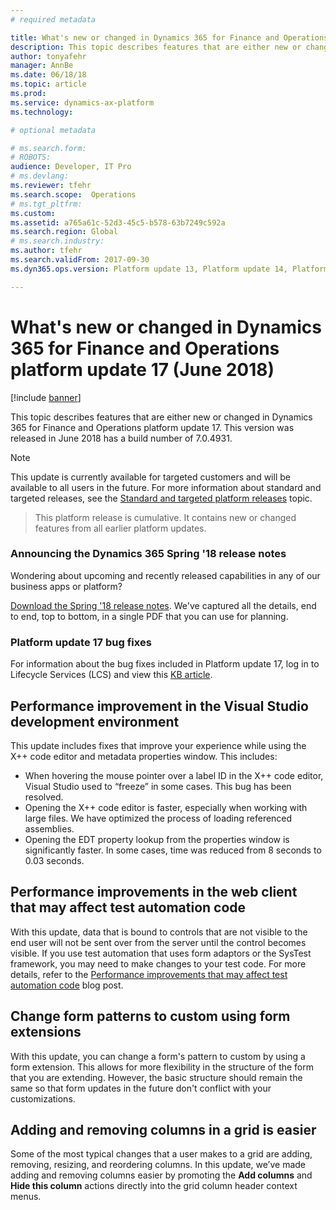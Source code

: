 ```yaml
---
# required metadata

title: What's new or changed in Dynamics 365 for Finance and Operations platform update 17 (June 2018)
description: This topic describes features that are either new or changed in Dynamics 365 for Finance and Operation platform update 17. This version was released in June 2018.
author: tonyafehr
manager: AnnBe
ms.date: 06/18/18
ms.topic: article
ms.prod: 
ms.service: dynamics-ax-platform
ms.technology: 

# optional metadata

# ms.search.form: 
# ROBOTS: 
audience: Developer, IT Pro
# ms.devlang: 
ms.reviewer: tfehr
ms.search.scope:  Operations
# ms.tgt_pltfrm: 
ms.custom: 
ms.assetid: a765a61c-52d3-45c5-b578-63b7249c592a
ms.search.region: Global
# ms.search.industry: 
ms.author: tfehr
ms.search.validFrom: 2017-09-30 
ms.dyn365.ops.version: Platform update 13, Platform update 14, Platform update 15

---
```

# What's new or changed in Dynamics 365 for Finance and Operations platform update 17 (June 2018)

[!include [banner](../includes/banner.md)]

This topic describes features that are either new or changed in Dynamics 365 for Finance and Operations platform update 17. This version was released in June 2018 has a build number of 7.0.4931.

> [!NOTE]
> This update is currently available for targeted customers and will be available to all users in the future. For more information about standard and targeted releases, see the [Standard and targeted platform releases](https://docs.microsoft.com/en-us/dynamics365/unified-operations/fin-and-ops/get-started/public-preview-releases) topic.

> This platform release is cumulative. It contains new or changed features from all earlier platform updates.

### Announcing the Dynamics 365 Spring '18 release notes
Wondering about upcoming and recently released capabilities in any of our business apps or platform? 

[Download the Spring '18 release notes](http://download.microsoft.com/download/1/C/0/1C0A4DB7-9CE8-4D25-AC7F-65579E713BA8/ReleaseNotes_Dynamics365_03192018.pdf). We've captured all the details, end to end, top to bottom, in a single PDF that you can use for planning. 

### Platform update 17 bug fixes
For information about the bug fixes included in Platform update 17, log in to Lifecycle Services (LCS) and view this [KB article](https://go.microsoft.com/fwlink/?linkid=875608).

## Performance improvement in the Visual Studio development environment
This update includes fixes that improve your experience while using the X++ code editor and metadata properties
window. This includes:

- When hovering the mouse pointer over a label ID in the X++ code editor, Visual Studio used to “freeze” in
some cases. This bug has been resolved.
- Opening the X++ code editor is faster, especially when working with large files. We have optimized the
process of loading referenced assemblies.
- Opening the EDT property lookup from the properties window is significantly faster. In some cases, time was
reduced from 8 seconds to 0.03 seconds.

## Performance improvements in the web client that may affect test automation code
With this update, data that is bound to controls that are not visible to the end user will not be sent over from the
server until the control becomes visible. If you use test automation that uses form adaptors or the SysTest framework,
you may need to make changes to your test code. For more details, refer to the [Performance improvements that may
affect test automation code](https://community.dynamics.com/ax/b/newdynamicsax/archive/2018/05/08/performance-improvements-that-may-break-automated-test-code) blog post.

## Change form patterns to custom using form extensions
With this update, you can change a form's pattern to custom by using a form extension. This allows for more
flexibility in the structure of the form that you are extending. However, the basic structure should remain the same so
that form updates in the future don't conflict with your customizations.

## Adding and removing columns in a grid is easier
Some of the most typical changes that a user makes to a grid are adding, removing, resizing, and reordering
columns. In this update, we’ve made adding and removing columns easier by promoting the **Add columns** and **Hide
this column** actions directly into the grid column header context menus.
